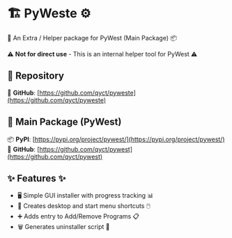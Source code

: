 # 🏗️ PyWeste ⚙️

🔧 An Extra / Helper package for PyWest (Main Package) 📦

⚠️ **Not for direct use** - This is an internal helper tool for PyWest ⚠️

## 📁 Repository
🔗 **GitHub**: [https://github.com/qyct/pyweste](https://github.com/qyct/pyweste)

## 🔗 Main Package (PyWest)
📦 **PyPI**: [https://pypi.org/project/pywest/](https://pypi.org/project/pywest/)  
🔗 **GitHub**: [https://github.com/qyct/pywest](https://github.com/qyct/pywest)

## ✨ Features ✨

- 🖥️ Simple GUI installer with progress tracking 📊
- 🔗 Creates desktop and start menu shortcuts 🖱️
- ➕ Adds entry to Add/Remove Programs 📋
- 🗑️ Generates uninstaller script 🔄